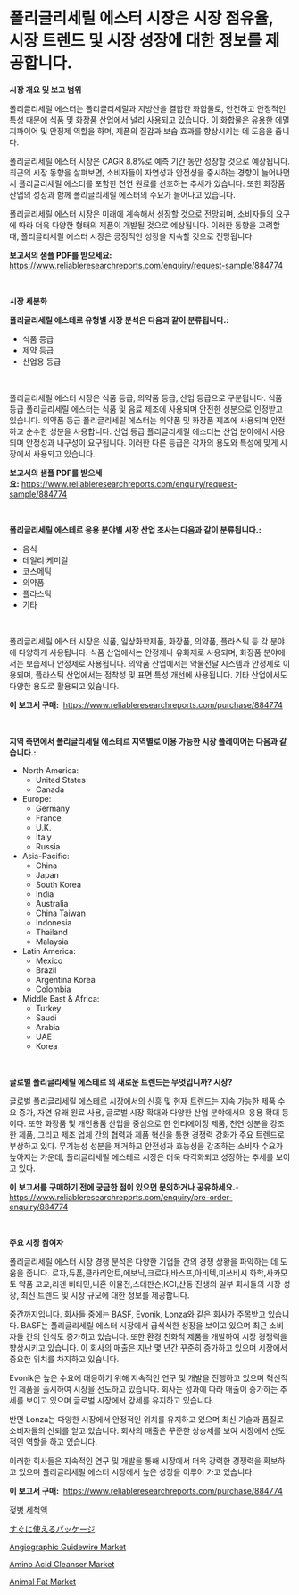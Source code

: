 <p><h1>폴리글리세릴 에스터 시장은 시장 점유율, 시장 트렌드 및 시장 성장에 대한 정보를 제공합니다.</h1></p><p><strong>시장 개요 및 보고 범위</strong></p>
<p><p>폴리글리세릴 에스터는 폴리글리세릴과 지방산을 결합한 화합물로, 안전하고 안정적인 특성 때문에 식품 및 화장품 산업에서 널리 사용되고 있습니다. 이 화합물은 유용한 에멀지파이어 및 안정제 역할을 하며, 제품의 질감과 보습 효과를 향상시키는 데 도움을 줍니다.</p><p>폴리글리세릴 에스터 시장은 CAGR 8.8%로 예측 기간 동안 성장할 것으로 예상됩니다. 최근의 시장 동향을 살펴보면, 소비자들이 자연성과 안전성을 중시하는 경향이 늘어나면서 폴리글리세릴 에스터를 포함한 천연 원료를 선호하는 추세가 있습니다. 또한 화장품 산업의 성장과 함께 폴리글리세릴 에스터의 수요가 늘어나고 있습니다.</p><p>폴리글리세릴 에스터 시장은 미래에 계속해서 성장할 것으로 전망되며, 소비자들의 요구에 따라 더욱 다양한 형태의 제품이 개발될 것으로 예상됩니다. 이러한 동향을 고려할 때, 폴리글리세릴 에스터 시장은 긍정적인 성장을 지속할 것으로 전망됩니다.</p></p>
<p><strong>보고서의 샘플 PDF를 받으세요:</strong> <a href="https://www.reliableresearchreports.com/enquiry/request-sample/884774">https://www.reliableresearchreports.com/enquiry/request-sample/884774</a></p>
<p>&nbsp;</p>
<p><strong>시장 세분화</strong></p>
<p><strong>폴리글리세릴 에스테르 유형별 시장 분석은 다음과 같이 분류됩니다.:</strong></p>
<p><ul><li>식품 등급</li><li>제약 등급</li><li>산업용 등급</li></ul></p>
<p>&nbsp;</p>
<p><p>폴리글리세릴 에스터 시장은 식품 등급, 의약품 등급, 산업 등급으로 구분됩니다. 식품 등급 폴리글리세릴 에스터는 식품 및 음료 제조에 사용되며 안전한 성분으로 인정받고 있습니다. 의약품 등급 폴리글리세릴 에스터는 의약품 및 화장품 제조에 사용되며 안전하고 순수한 성분을 사용합니다. 산업 등급 폴리글리세릴 에스터는 산업 분야에서 사용되며 안정성과 내구성이 요구됩니다. 이러한 다른 등급은 각자의 용도와 특성에 맞게 시장에서 사용되고 있습니다.</p></p>
<p><strong>보고서의 샘플 PDF를 받으세요:</strong>&nbsp;<a href="https://www.reliableresearchreports.com/enquiry/request-sample/884774">https://www.reliableresearchreports.com/enquiry/request-sample/884774</a></p>
<p>&nbsp;</p>
<p><strong> 폴리글리세릴 에스테르 응용 분야별 시장 산업 조사는 다음과 같이 분류됩니다.:</strong></p>
<p><ul><li>음식</li><li>데일리 케미컬</li><li>코스메틱</li><li>의약품</li><li>플라스틱</li><li>기타</li></ul></p>
<p>&nbsp;</p>
<p><p>폴리글리세릴 에스터 시장은 식품, 일상화학제품, 화장품, 의약품, 플라스틱 등 각 분야에 다양하게 사용됩니다. 식품 산업에서는 안정제나 유화제로 사용되며, 화장품 분야에서는 보습제나 안정제로 사용됩니다. 의약품 산업에서는 약물전달 시스템과 안정제로 이용되며, 플라스틱 산업에서는 점착성 및 표면 특성 개선에 사용됩니다. 기타 산업에서도 다양한 용도로 활용되고 있습니다.</p></p>
<p><strong>이 보고서 구매:</strong>&nbsp; <a href="https://www.reliableresearchreports.com/purchase/884774">https://www.reliableresearchreports.com/purchase/884774</a></p>
<p>&nbsp;</p>
<p><strong>지역 측면에서 폴리글리세릴 에스테르 지역별로 이용 가능한 시장 플레이어는 다음과 같습니다.:</strong></p>
<p><ul>
    <li>
        North America:
        <ul>
            <li>United States</li>
            <li>Canada</li>
        </ul>
    </li>
    <li>
        Europe:
        <ul>
            <li>Germany</li>
            <li>France</li>
            <li>U.K.</li>
            <li>Italy</li>
            <li>Russia</li>
        </ul>
    </li>
    <li>
        Asia-Pacific:
        <ul>
            <li>China</li>
            <li>Japan</li>
            <li>South Korea</li>
            <li>India</li>
            <li>Australia</li>
            <li>China Taiwan</li>
            <li>Indonesia</li>
            <li>Thailand</li>
            <li>Malaysia</li>
        </ul>
    </li>
    <li>
        Latin America:
        <ul>
            <li>Mexico</li>
            <li>Brazil</li>
            <li>Argentina Korea</li>
            <li>Colombia</li>
        </ul>
    </li>
    <li>
        Middle East & Africa:
        <ul>
            <li>Turkey</li>
            <li>Saudi</li>
            <li>Arabia</li>
            <li>UAE</li>
            <li>Korea</li>
        </ul>
    </li>
    </ul></p>
<p>&nbsp;</p>
<p><strong>글로벌 폴리글리세릴 에스테르 의 새로운 트렌드는 무엇입니까? 시장?</strong></p>
<p><p>글로벌 폴리글리세릴 에스테르 시장에서의 신흥 및 현재 트렌드는 지속 가능한 제품 수요 증가, 자연 유래 원료 사용, 글로벌 시장 확대와 다양한 산업 분야에서의 응용 확대 등이다. 또한 화장품 및 개인용품 산업을 중심으로 한 안티에이징 제품, 천연 성분을 강조한 제품, 그리고 제조 업체 간의 협력과 제품 혁신을 통한 경쟁력 강화가 주요 트렌드로 부상하고 있다. 무기능성 성분을 제거하고 안전성과 효능성을 강조하는 소비자 수요가 높아지는 가운데, 폴리글리세릴 에스테르 시장은 더욱 다각화되고 성장하는 추세를 보이고 있다.</p></p>
<p><strong>이 보고서를 구매하기 전에 궁금한 점이 있으면 문의하거나 공유하세요.</strong>- <a href="https://www.reliableresearchreports.com/enquiry/pre-order-enquiry/884774">https://www.reliableresearchreports.com/enquiry/pre-order-enquiry/884774</a></p>
<p>&nbsp;</p>
<p><strong>주요 시장 참여자</strong></p>
<p><p>폴리글리세릴 에스터 시장 경쟁 분석은 다양한 기업들 간의 경쟁 상황을 파악하는 데 도움을 줍니다. 로자,듀폰,클라리안트,에보닉,크로다,바스프,아비텍,미쓰비시 화학,사카모토 약품 고교,리겐 비타민,니혼 이뮬전,스테판슨,KCI,산동 진생의 일부 회사들의 시장 성장, 최신 트렌드 및 시장 규모에 대한 정보를 제공합니다.</p><p>중간까지입니다. 회사들 중에는 BASF, Evonik, Lonza와 같은 회사가 주목받고 있습니다. BASF는 폴리글리세릴 에스터 시장에서 급석식한 성장을 보이고 있으며 최근 소비자들 간의 인식도 증가하고 있습니다. 또한 환경 친화적 제품을 개발하여 시장 경쟁력을 향상시키고 있습니다. 이 회사의 매출은 지난 몇 년간 꾸준히 증가하고 있으며 시장에서 중요한 위치를 차지하고 있습니다.</p><p>Evonik은 높은 수요에 대응하기 위해 지속적인 연구 및 개발을 진행하고 있으며 혁신적인 제품을 출시하여 시장을 선도하고 있습니다. 회사는 성과에 따라 매출이 증가하는 추세를 보이고 있으며 글로벌 시장에서 강세를 유지하고 있습니다.</p><p>반면 Lonza는 다양한 시장에서 안정적인 위치를 유지하고 있으며 최신 기술과 품질로 소비자들의 신뢰를 얻고 있습니다. 회사의 매출은 꾸준한 상승세를 보여 시장에서 선도적인 역할을 하고 있습니다.</p><p>이러한 회사들은 지속적인 연구 및 개발을 통해 시장에서 더욱 강력한 경쟁력을 확보하고 있으며 폴리글리세릴 에스터 시장에서 높은 성장을 이루어 가고 있습니다.</p></p>
<p><strong>이 보고서 구매:</strong>&nbsp;&nbsp;<a href="https://www.reliableresearchreports.com/purchase/884774">https://www.reliableresearchreports.com/purchase/884774</a></p>
<p><p><a href="https://github.com/CliftonFisher9067/Market-Research-Report-List-1/blob/main/35176624985.md">젖병 세척액</a></p><p><a href="https://github.com/EmoryYundt1935/Market-Research-Report-List-1/blob/main/57880425389.md">すぐに使えるパッケージ</a></p><p><a href="https://issuu.com/reportprime-2/docs/angiographic-guidewire-market-size-2030.pptx">Angiographic Guidewire Market</a></p><p><a href="https://github.com/mahnoor2003/Market-Research-Report-List-3/blob/main/amino-acid-cleanser-market.md">Amino Acid Cleanser Market</a></p><p><a href="https://github.com/juancolorado15/Market-Research-Report-List-2/blob/main/animal-fat-market.md">Animal Fat Market</a></p></p>
